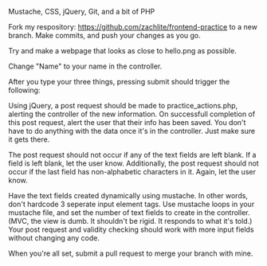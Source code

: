 Mustache, CSS, jQuery, Git, and a bit of PHP

Fork my respository: https://github.com/zachlite/frontend-practice  to a new branch.  Make commits, and push your changes as you go.


Try and make a webpage that looks as close to hello.png as possible.

Change "Name" to your name in the controller.

After you type your three things, pressing submit should trigger the following:

Using jQuery, a post request should be made to practice_actions.php, alerting the controller of the new information. On successfull completion of this post request, alert the user that their info has been saved.  You don't have to do anything with the data once it's in the controller.  Just make sure it gets there.


The post request should not occur if any of the text fields are left blank.  If a field is left blank, let the user know. Additionally, the post request should not occur if the last field has non-alphabetic characters in it.  Again, let the user know.


Have the text fields created dynamically using mustache.  In other words, don't hardcode 3 seperate input element tags.  Use mustache loops in your mustache file, and set the number of text fields to create in the controller. (MVC, the view is dumb.  It shouldn't be rigid.  It responds to what it's told.) Your post request and validity checking should work with more input fields without changing any code.


When you're all set, submit a pull request to merge your branch with mine.

